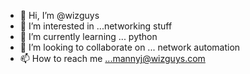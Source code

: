 - 👋 Hi, I’m @wizguys
- 👀 I’m interested in ...networking stuff
- 🌱 I’m currently learning ... python
- 💞️ I’m looking to collaborate on ... network automation
- 📫 How to reach me ...mannyj@wizguys.com

<!---
wizguys/wizguys is a ✨ special ✨ repository because its `README.md` (this file) appears on your GitHub profile.
You can click the Preview link to take a look at your changes.
--->

